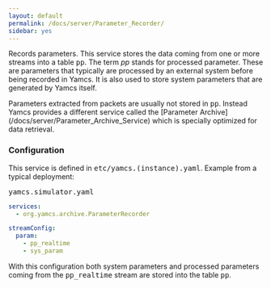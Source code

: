 ```yaml
---
layout: default
permalink: /docs/server/Parameter_Recorder/
sidebar: yes
---
```


Records parameters. This service stores the data coming from one or more streams into a table <tt>pp</tt>. The term *pp* stands for processed parameter. These are parameters that typically are processed by an external system before being recorded in Yamcs. It is also used to store system parameters that are generated by Yamcs itself.

<div class="hint">
  Parameters extracted from packets are usually not stored in <tt>pp</tt>. Instead Yamcs provides a different service called the [Parameter Archive](/docs/server/Parameter_Archive_Service) which is specially optimized for data retrieval.
</div>

### Configuration

This service is defined in <tt>etc/yamcs.(instance).yaml</tt>. Example from a typical deployment:

<pre class="r header">yamcs.simulator.yaml</pre>
```yaml
services:
  - org.yamcs.archive.ParameterRecorder

streamConfig:
  param:
    - pp_realtime
    - sys_param
```

With this configuration both system parameters and processed parameters coming from the <tt>pp_realtime</tt> stream are stored into the table <tt>pp</tt>.
